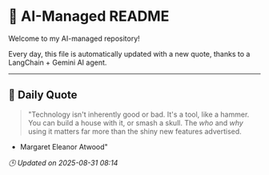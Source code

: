 # 🧠 AI-Managed README

Welcome to my AI-managed repository!

Every day, this file is automatically updated with a new quote, thanks to a LangChain + Gemini AI agent.

---

## 📅 Daily Quote

> "Technology isn't inherently good or bad.
It's a tool, like a hammer.
You can build a house with it, or smash a skull.
The *who* and *why* using it matters far more
than the shiny new features advertised.
- Margaret Eleanor Atwood"

*🕒 Updated on 2025-08-31 08:14*